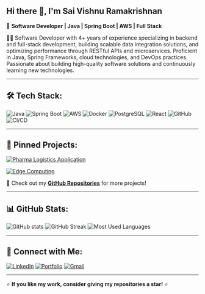 ## Hi there 👋, I'm Sai Vishnu Ramakrishnan

🚀 **Software Developer | Java | Spring Boot | AWS | Full Stack**  

👨‍💻 Software Developer with 4+ years of experience specializing in backend and full-stack development, building scalable data integration solutions, and optimizing performance through RESTful APIs and microservices. Proficient in Java, Spring Frameworks, cloud technologies, and DevOps practices. Passionate about building high-quality software solutions and continuously learning new technologies.

---

## 🛠️ Tech Stack:

![Java](https://img.shields.io/badge/Java-ED8B00?style=for-the-badge&logo=openjdk&logoColor=white)
![Spring Boot](https://img.shields.io/badge/Spring_Boot-6DB33F?style=for-the-badge&logo=spring&logoColor=white)
![AWS](https://img.shields.io/badge/AWS-FF9900?style=for-the-badge&logo=amazonaws&logoColor=white)
![Docker](https://img.shields.io/badge/Docker-2496ED?style=for-the-badge&logo=docker&logoColor=white)
![PostgreSQL](https://img.shields.io/badge/PostgreSQL-316192?style=for-the-badge&logo=postgresql&logoColor=white)
![React](https://img.shields.io/badge/React-20232A?style=for-the-badge&logo=react&logoColor=61DAFB)
![GitHub](https://img.shields.io/badge/GitHub-181717?style=for-the-badge&logo=github&logoColor=white)
![CI/CD](https://img.shields.io/badge/CI%2FCD-2F74C0?style=for-the-badge&logo=github-actions&logoColor=white)

---

## 📌 Pinned Projects:

[![Pharma Logistics Application](https://github-readme-stats.vercel.app/api/pin/?username=saivishnuramakrishnan&repo=PharmaLogisticsApplication&theme=radical)](https://github.com/SaiVishnuRamakrishnan/PharmaLogisticsApplication)

[![Edge Computing](https://github-readme-stats.vercel.app/api/pin/?username=saivishnuramakrishnan&repo=Edge_Computing&theme=radical)](https://github.com/SaiVishnuRamakrishnan/Edge_Computing)

🔗 Check out my **[GitHub Repositories](https://github.com/SaiVishnuRamakrishnan?tab=repositories)** for more projects!

---

## 📊 GitHub Stats:

![GitHub stats](https://github-readme-stats.vercel.app/api?username=saivishnuramakrishnan&show_icons=true&theme=radical)
![GitHub Streak](https://streak-stats.demolab.com?user=saivishnuramakrishnan&theme=radical)
![Most Used Languages](https://github-readme-stats.vercel.app/api/top-langs/?username=saivishnuramakrishnan&layout=compact&theme=radical)

---

## 🔗 Connect with Me:

[![LinkedIn](https://img.shields.io/badge/LinkedIn-0A66C2?style=for-the-badge&logo=linkedin&logoColor=white)](https://www.linkedin.com/in/saivishnur/)
[![Portfolio](https://img.shields.io/badge/Portfolio-000?style=for-the-badge&logo=google-chrome&logoColor=white)](https://saivishnuramakrishnan.github.io/)
[![Gmail](https://img.shields.io/badge/Gmail-D14836?style=for-the-badge&logo=gmail&logoColor=white)](mailto:saivishnuramakrishnan@gmail.com)

---

⭐ **If you like my work, consider giving my repositories a star!** ⭐
